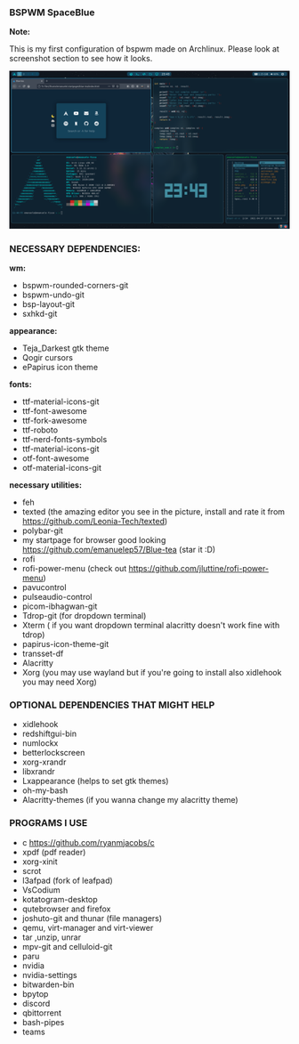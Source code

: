 ### BSPWM SpaceBlue

**Note:**

This is my first configuration of bspwm made on Archlinux. Please look at screenshot section to see how it looks.

![PREVIEW](Screenshots/1.png)

### NECESSARY DEPENDENCIES:
**wm:**
- bspwm-rounded-corners-git
- bspwm-undo-git
- bsp-layout-git
- sxhkd-git

**appearance:**
- Teja_Darkest gtk theme
- Qogir cursors 
- ePapirus icon theme

**fonts:**
- ttf-material-icons-git
- ttf-font-awesome 
- ttf-fork-awesome 
- ttf-roboto
- ttf-nerd-fonts-symbols
- ttf-material-icons-git
- otf-font-awesome
- otf-material-icons-git

**necessary utilities:**
- feh
- texted (the amazing editor you see in the picture, install and rate it from https://github.com/Leonia-Tech/texted)
- polybar-git
- my startpage for browser good looking https://github.com/emanuelep57/Blue-tea (star it :D)
- rofi
- rofi-power-menu (check out https://github.com/jluttine/rofi-power-menu)
- pavucontrol
- pulseaudio-control 
- picom-ibhagwan-git 
- Tdrop-git (for dropdown terminal)
- Xterm ( if you want dropdown terminal alacritty doesn't work fine with tdrop)
- papirus-icon-theme-git
- transset-df
- Alacritty
- Xorg (you may use wayland but if you're going to install also xidlehook you may need Xorg)


### OPTIONAL DEPENDENCIES THAT MIGHT HELP
- xidlehook
- redshiftgui-bin 
- numlockx
- betterlockscreen
- xorg-xrandr 
- libxrandr 
- Lxappearance (helps to set gtk themes)
- oh-my-bash
- Alacritty-themes (if you wanna change my alacritty theme)



### PROGRAMS I USE
- c https://github.com/ryanmjacobs/c
- xpdf (pdf reader)
- xorg-xinit
- scrot 
- l3afpad (fork of leafpad)
- VsCodium
- kotatogram-desktop
- qutebrowser and firefox 
- joshuto-git and thunar (file managers)
- qemu, virt-manager and virt-viewer
- tar ,unzip, unrar
- mpv-git and celluloid-git
- paru 
- nvidia 
- nvidia-settings
- bitwarden-bin 
- bpytop 
- discord
- qbittorrent
- bash-pipes
- teams


